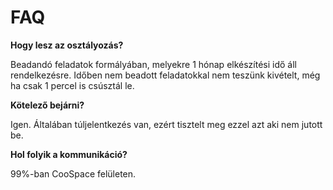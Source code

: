 # FAQ

**Hogy lesz az osztályozás?**

Beadandó feladatok formályában, melyekre 1 hónap elkészítési idő áll rendelkezésre. Időben nem beadott feladatokkal nem teszünk kivételt, még ha csak 1 percel is csúsztál le.

**Kötelező bejárni?**

Igen. Általában túljelentkezés van, ezért tisztelt meg ezzel azt aki nem jutott be.

**Hol folyik a kommunikáció?**

99%-ban CooSpace felületen.